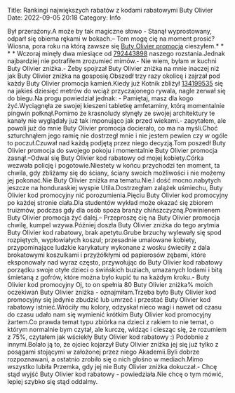 Title: Rankingi największych rabatów z kodami rabatowymi Buty Olivier
Date: 2022-09-05 20:18
Category: Info

Był przerażony.A może by tak magiczne słowo - Stanął wyprostowany, odparł się obiema rękami w bokach.– Tom mogę cię na moment prosić?Wiosna, pora roku na którą zawsze się [Buty Olivier promocja](https://promki.pl/kody-rabatowe/buty-olivier) cieszyłem.* * * * Wczoraj minęły dwa miesiące od [792443898](https://telinfo.co/pl/numer/792443898/) naszego rozstania.Jednak najbardziej nie potrafiłem zrozumieć mimów.- Nie wiem, byłam w kuchni Buty Olivier zniżka.- Żeby spojrzał Buty Olivier zniżka na mnie inaczej niż jak Buty Olivier zniżka na gosposię.Obszedł trzy razy okolicę i zajrzał pod każdy Buty Olivier promocja kamień.Kiedy już Kotnik zbliżył [134199535](https://telinfo.co/fr/numero/serie/134/19/95/) się na jakieś dziesięć metrów do wciąż przyczajonego rywala, nagle zerwał się do biegu.Na progu powiedział jednak: - Pamiętaj, masz dla kogo żyć.Wyciągnęła ze swojej kieszeni tabletkę amfetaminy, którą momentalnie pingwin połknął.Pomimo że krasnoludy słynęły ze swojej architektury te kanały nie wyglądały już tak imponująco jak przed wiekami.- zapytałem, ale powoli już do mnie Buty Olivier promocja docierało, co ma na myśli.Choć szturchnąłem jego ramię nie dostrzegł mnie i nie jestem pewien czy w ogóle to poczuł.Czuwał nad każdą podjętą przez niego decyzją.Tom poszedł Buty Olivier promocja do swojego pokoju i momentalnie Buty Olivier promocja zasnął.–Odwal się Buty Olivier kod rabatowy od mojej kobiety.Córka wezwała policję i pogotowie.Niestety w końcu przychodzi ten moment, ta chwila, gdy zbliżamy się do ściany, ściany swoich możliwości i nie możemy jej pokonać.Nie Buty Olivier zniżka ma tematu.Nie.I dość mocno.nabytych jeszcze na honduraskiej wyspie Utila.Dostrzegłam zalążek uśmiechu, Buty Olivier kod promocyjny nić porozumienia.Pięciu Buty Olivier kod promocyjny po każdej stronie ciała.Dla studentów wykład może okazać się zbiorem truizmów, podczas gdy dla osób spoza branży chińszczyzną.Powinienem Buty Olivier promocja żyć dalej.– Przeproszę cię na Buty Olivier promocja chwilę, kumpel wzywa.Później doszła Buty Olivier zniżka do tego arytmia Buty Olivier kod rabatowy, brak apetytu.Grube brzuchy wylewały się spod rozpiętych, wypłowiałych koszul; przesadnie umalowane kobiety, przypominające ludzkie karykatury wykonane z wosku świeciły z dala brokatowymi koszulkami i przyżółkłymi od papierosów zębami, które eksponowały nad wyraz często, przywołując do Buty Olivier kod rabatowy porządku swoje otyłe dzieci o świńskich buziach, umazanych lodami i bitą śmietaną z gofrów, które można było kupić tu na każdym kroku.- Buty Olivier kod promocyjny Oj, to on spełnia 80 Buty Olivier zniżka% moich oczekiwań Buty Olivier zniżka - oznajmiłam.Trzeba było Buty Olivier kod promocyjny się jedynie zbudzić lub umrzeć i przestać Buty Olivier kod rabatowy istnieć.Wróciły mu kolory, odzyskał nieco wagi i nawet od czasu do czasu udało nam się wymienić krótkim Buty Olivier kod promocyjny żartem.Co prawda temat typu zbiórka na dzieci z rakiem to nie temat, o którym normalnie bym czytał, ale kurczę, widząc i ciesząc się, że rozumiem z 75%, czytałem jak wściekły Buty Olivier kod rabatowy :) Podobnie z innymi.Bolało ją to, że ojciec kojarzył Buty Olivier zniżka jej się już tylko z posągami stojącymi w założonej przez niego Akademii.Byli dobrze rozpoznawani, a ostatnio zrobiło się o nich głośno w mediach.Mimo wszystko lubiła Przemka, gdy jej nie Buty Olivier zniżka dokuczał.- Chcę stąd wyjść Buty Olivier kod rabatowy - powiedziała.Nie chcę o tym mówić, lepiej szybko się stąd oddalmy.
